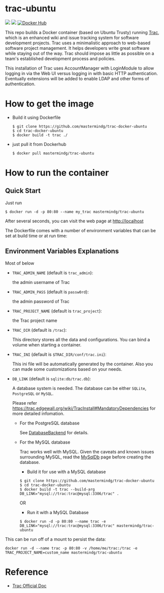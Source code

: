# trac-ubuntu

[![](https://images.microbadger.com/badges/version/mastermindg/trac-ubuntu.svg)](https://hub.docker.com/r/mastermindg/trac-ubuntu/ "Get your own version badge on microbadger.com")
[![](https://images.microbadger.com/badges/image/mastermindg/trac-ubuntu.svg)](https://hub.docker.com/r/mastermindg/trac-ubuntu/)
[![Docker Hub](http://img.shields.io/docker/pulls/mastermindg/trac-ubuntu.svg)](https://hub.docker.com/r/mastermindg/trac-ubuntu/)

This repo builds a Docker container (based on Ubuntu Trusty) running [Trac](http://trac.edgewall.org),
which is an enhanced wiki and issue tracking system for software development
projects. Trac uses a minimalistic approach to web-based software project
management. It helps developers write great software while staying out of
the way. Trac should impose as little as possible on a team's established
development process and policies.

This installation of Trac uses AccountManager with LoginModule to allow logging in via the Web UI versus logging in with basic HTTP authentication. Eventually extensions will be added to enable LDAP and other forms of authentication.

# How to get the image

* Build it using Dockerfile

    ```ssh
    $ git clone https://github.com/mastermindg/trac-docker-ubuntu
    $ cd trac-docker-ubuntu
    $ docker build -t trac ./
    ```

* just pull it from Dockerhub

    ```
    $ docker pull mastermindg/trac-ubuntu
    ```


# How to run the container

## Quick Start

Just run

```
$ docker run -d -p 80:80 --name my_trac mastermindg/trac-ubuntu
```

After several seconds, you can visit the web page at
<http://localhost>

The Dockerfile comes with a number of environment variables that can be set at build time or at run time:

## Environment Variables Explanations

Most of below

* `TRAC_ADMIN_NAME` (default is `trac_admin`):

    the admin username of Trac

* `TRAC_ADMIN_PASS` (default is `passw0rd`):

    the admin password of Trac

* `TRAC_PROJECT_NAME` (default is `trac_project`):

    the Trac project name

* `TRAC_DIR` (default is `/trac`):

    This directory stores all the data and configurations. You can bind a volume
    when starting a container.

* `TRAC_INI` (default is `$TRAC_DIR/conf/trac.ini`):

    This ini file will be automatically generated by the container.
    Also you can made some customizations based on your needs.

* `DB_LINK` (default is `sqlite:db/trac.db`):

    A database system is needed. The database can be either `SQLite`,
    `PostgreSQL` or `MySQL`.

    Please refer <https://trac.edgewall.org/wiki/TracInstall#MandatoryDependencies>
    for more detailed infomation.

    * For the PostgreSQL database

        See [DatabaseBackend](https://trac.edgewall.org/intertrac/DatabaseBackend%23Postgresql) for details.

    * For the MySQL database

        Trac works well with MySQL.
        Given the caveats and known issues surrounding MySQL,
        read the [MySqlDb](https://trac.edgewall.org/intertrac/MySqlDb) page
        before creating the database.
        
        * Build it for use with a MySQL database

        ```ssh
        $ git clone https://github.com/mastermindg/trac-docker-ubuntu
        $ cd trac-docker-ubuntu
        $ docker build -t trac --build-arg DB_LINK="mysql://trac:trac@mysql:3306/trac" .
        ``` 
        OR
        * Run it with a MySQL Database
        ```ssh
        $ docker run -d -p 80:80 --name trac -e DB_LINK="mysql://trac:trac@mysql:3306/trac" mastermindg/trac-ubuntu
        ``` 
        


This can be run off of a mount to persist the data:

```
docker run -d --name trac -p 80:80 -v /home/me/trac:/trac -e TRAC_PROJECT_NAME=custom_name mastermindg/trac-ubuntu
```

# Reference

* [Trac Official Doc](https://trac.edgewall.org/wiki/TracGuide)
